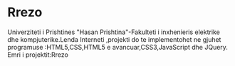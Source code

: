 # Rrezo
Univerziteti i Prishtines "Hasan Prishtina"-Fakulteti i inxhenieris elektrike dhe kompjuterike.Lenda Interneti ,projekti do te implementohet ne gjuhet programuse :HTML5,CSS,HTML5 e avancuar,CSS3,JavaScript dhe JQuery. Emri i projektit:Rrezo 
